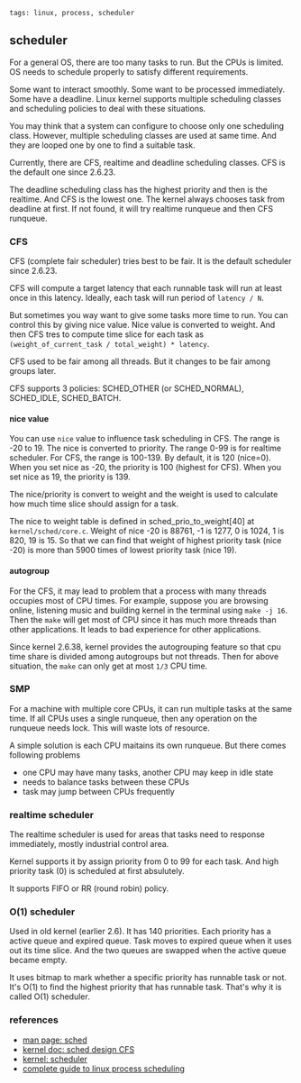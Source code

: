 ```metadata
tags: linux, process, scheduler
```

## scheduler

For a general OS, there are too many tasks to run. But the CPUs is limited. OS needs
 to schedule properly to satisfy different requirements.

Some want to interact smoothly. Some want to be processed immediately. Some have a
 deadline. Linux kernel supports multiple scheduling classes and scheduling policies
 to deal with these situations.

You may think that a system can configure to choose only one scheduling class. However,
 multiple scheduling classes are used at same time. And they are looped one by one to
 find a suitable task.

Currently, there are CFS, realtime and deadline scheduling classes. CFS is the default
 one since 2.6.23.

The deadline scheduling class has the highest priority and then is the realtime. And CFS
 is the lowest one. The kernel always chooses task from deadline at first. If not found,
  it will try realtime runqueue and then CFS runqueue.

### CFS
CFS (complete fair scheduler) tries best to be fair. It is the default scheduler since 2.6.23.

CFS will compute a target latency that each runnable task will run at least once in this
 latency. Ideally, each task will run period of `latency / N`.

But sometimes you way want to give some tasks more time to run. You can control this by giving
 nice value. Nice value is converted to weight. And then CFS tres to compute time slice for
 each task as `(weight_of_current_task / total_weight) * latency`.

CFS used to be fair among all threads. But it changes to be fair among groups later.

CFS supports 3 policies: SCHED_OTHER (or SCHED_NORMAL), SCHED_IDLE, SCHED_BATCH.

#### nice value
You can use `nice` value to influence task scheduling in CFS. The range is -20 to 19.
 The nice is converted to priority. The range 0-99 is for realtime scheduler. For CFS,
 the range is 100-139. By default, it is 120 (nice=0). When you set nice as -20, the
  priority is 100 (highest for CFS). When you set nice as 19, the priority is 139.

The nice/priority is convert to weight and the weight is used to calculate how much time
 slice should assign for a task.

The nice to weight table is defined in sched_prio_to_weight[40] at `kernel/sched/core.c`.
Weight of nice -20 is 88761, -1 is 1277, 0 is 1024, 1 is 820, 19 is 15. So that we can
 find that weight of highest priority task (nice -20) is more than 5900 times of lowest
 priority task (nice 19).

#### autogroup
For the CFS, it may lead to problem that a process with many threads occupies most of
 CPU times. For example, suppose you are browsing online, listening music and building
 kernel in the terminal using `make -j 16`. Then the `make` will get most of CPU since
 it has much more threads than other applications. It leads to bad experience for other
 applications.

Since kernel 2.6.38, kernel provides the autogrouping feature so that cpu time share is
 divided among autogroups but not threads. Then for above situation, the `make` can only
 get at most `1/3` CPU time.

### SMP
For a machine with multiple core CPUs, it can run multiple tasks at the same time. If all
 CPUs uses a single runqueue, then any operation on the runqueue needs lock. This will
 waste lots of resource.

A simple solution is each CPU maitains its own runqueue. But there comes following problems

- one CPU may have many tasks, another CPU may keep in idle state
- needs to balance tasks between these CPUs
- task may jump between CPUs frequently

### realtime scheduler
The realtime scheduler is used for areas that tasks need to response immediately, mostly
 industrial control area.

Kernel supports it by assign priority from 0 to 99 for each task. And high priority task (0)
 is scheduled at first absulutely.

It supports FIFO or RR (round robin) policy.

### O(1) scheduler
Used in old kernel (earlier 2.6). It has 140 priorities. Each priority has a active queue
 and expired queue. Task moves to expired queue when it uses out its time slice. And the two
 queues are swapped when the active queue became empty.

It uses bitmap to mark whether a specific priority has runnable task or not. It's O(1) to
 find the highest priority that has runnable task. That's why it is called O(1) scheduler.

### references
- [man page: sched](https://man7.org/linux/man-pages/man7/sched.7.html)
- [kernel doc: sched design CFS](https://www.kernel.org/doc/html/latest/scheduler/sched-design-CFS.html)
- [kernel: scheduler](https://helix979.github.io/jkoo/post/os-scheduler/)
- [complete guide to linux process scheduling](https://trepo.tuni.fi/bitstream/handle/10024/96864/GRADU-1428493916.pdf)

